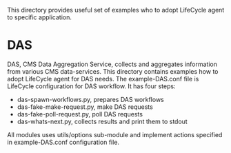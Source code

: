 This directory provides useful set of examples who to adopt
LifeCycle agent to specific application.

DAS
===

DAS, CMS Data Aggregation Service, collects and aggregates information
from various CMS data-services.
This directory contains examples how to adopt LifeCycle agent for DAS needs.
The example-DAS.conf file is LifeCycle configuration for DAS workflow. It has
four steps:

- das-spawn-workflows.py, prepares DAS workflows
- das-fake-make-request.py, make DAS requests
- das-fake-poll-request.py, poll DAS requests
- das-whats-next.py, collects results and print them to stdout

All modules uses utils/options sub-module and implement actions specified in
example-DAS.conf configuration file.
